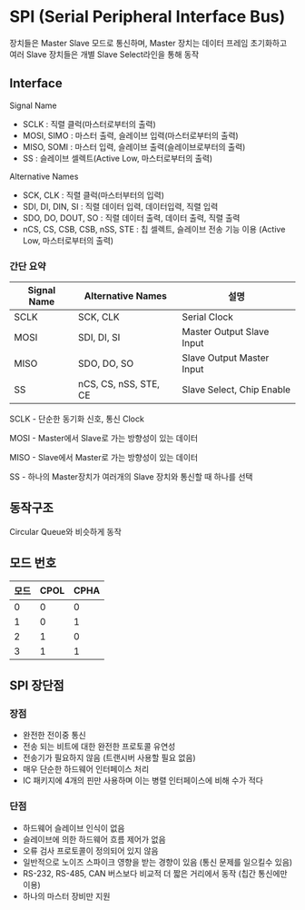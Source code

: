 # SPI (Serial Peripheral Interface Bus)

장치들은 Master Slave 모드로 통신하며, Master 장치는 데이터 프레임 초기화하고 여러 Slave 장치들은 개별 Slave Select라인을 통해 동작



## Interface

Signal Name  

- SCLK : 직렬 클럭(마스터로부터의 출력)
- MOSI, SIMO : 마스터 출력, 슬레이브 입력(마스터로부터의 출력)
- MISO, SOMI : 마스터 입력, 슬레이브 출력(슬레이브로부터의 출력)
- SS : 슬레이브 셀렉트(Active Low, 마스터로부터의 출력)

Alternative Names  

- SCK, CLK : 직렬 클럭(마스터부터의 입력)
- SDI, DI, DIN, SI : 직렬 데이터 입력, 데이터입력, 직렬 입력
- SDO, DO, DOUT, SO : 직렬 데이터 출력, 데이터 출력, 직렬 출력
- nCS, CS, CSB, CSB, nSS, STE : 칩 셀렉트, 슬레이브 전송 기능 이용 (Active Low, 마스터로부터의 출력)



### 간단 요약

| Signal Name | Alternative Names     | 설명                      |
| ----------- | --------------------- | ------------------------- |
| SCLK        | SCK, CLK              | Serial Clock              |
| MOSI        | SDI, DI, SI           | Master Output Slave Input |
| MISO        | SDO, DO, SO           | Slave Output Master Input |
| SS          | nCS, CS, nSS, STE, CE | Slave Select, Chip Enable |

SCLK - 단순한 동기화 신호, 통신 Clock

MOSI - Master에서 Slave로 가는 방향성이 있는 데이터 

MISO - Slave에서 Master로 가는 방향성이 있는 데이터 

SS - 하나의 Master장치가 여러개의 Slave 장치와 통신할 때 하나를 선택



## 동작구조

Circular Queue와 비슷하게 동작



## 모드 번호

| 모드 | CPOL | CPHA |
| ---- | ---- | ---- |
| 0    | 0    | 0    |
| 1    | 0    | 1    |
| 2    | 1    | 0    |
| 3    | 1    | 1    |



## SPI 장단점

### 장점

- 완전한 전이중 통신
- 전송 되는 비트에 대한 완전한 프로토콜 유연성
- 전송기가 필요하지 않음 (트랜시버 사용할 필요 없음)
- 매우 단순한 하드웨어 인터페이스 처리
- IC 패키지에 4개의 핀만 사용하며 이는 병렬 인터페이스에 비해 수가 적다



### 단점

- 하드웨어 슬레이브 인식이 없음
- 슬레이브에 의한 하드웨어 흐름 제어가 없음
- 오류 검사 프로토콜이 정의되어 있지 않음
- 일반적으로 노이즈 스파이크 영향을 받는 경향이 있음 (통신 문제를 일으킬수 있음)
- RS-232, RS-485, CAN 버스보다 비교적 더 짧은 거리에서 동작 (칩간 통신에만 이용)
- 하나의 마스터 장비만 지원